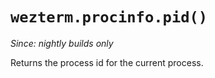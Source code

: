 # `wezterm.procinfo.pid()`

*Since: nightly builds only*

Returns the process id for the current process.

